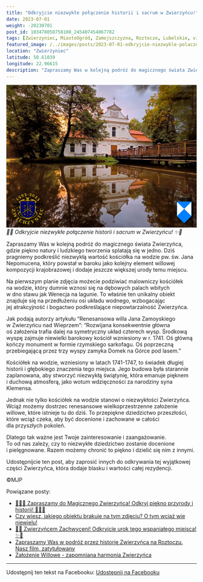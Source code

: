 ```yaml
---
title: "Odkryjcie niezwykłe połączenie historii i sacrum w Zwierzyńcu!"
date: 2023-07-01
weight: -20230701
post_id: 103478058758108_245407454867782
tags: [Zwierzyniec, MiastoOgród, Zamojszczyzna, Roztocze, Lubelskie, villarestituta, turystyka, dziedzictwo, zabytki, krajobrazy, TajemnicePrzeszłości, PodróżeWczasie, MagiczneMiejsce]
featured_image: /../images/posts/2023-07-01-odkryjcie-niezwykle-polaczenie-historii-i-sacrum.jpg
location: "Zwierzyniec"
latitude: 50.61039
longitude: 22.96615
description: "Zapraszamy Was w kolejną podróż do magicznego świata Zwierzyńca, gdzie piękno natury i ludzkiego tworzenia splatają się w jedno. Dziś pragniemy podkre..."
---
```


![🌟✨ Odkryjcie niezwykłe połączenie historii i sacrum w Zwierzyńcu! ✨🌟](/images/posts/2023-07-01-odkryjcie-niezwykle-polaczenie-historii-i-sacrum.jpg)
*🌟✨ Odkryjcie niezwykłe połączenie historii i sacrum w Zwierzyńcu! ✨🌟*

Zapraszamy Was w kolejną podróż do magicznego świata Zwierzyńca, gdzie piękno natury i ludzkiego tworzenia splatają się w jedno. Dziś pragniemy podkreślić niezwykłą wartość kościółka na wodzie pw. św. Jana Nepomucena, który powstał w baroku jako kolejny element willowej kompozycji krajobrazowej i dodaje jeszcze większej urody temu miejscu.

Na pierwszym planie zdjęcia możecie podziwiać malowniczy kościółek na wodzie, który dumnie wznosi się na dębowych palach wbitych w dno stawu jak Wenecja na lagunie. To właśnie ten unikalny obiekt znajduje się na przedłużeniu osi układu wodnego, wzbogacając jej atrakcyjność i bogactwo podkreślające niepowtarzalność Zwierzyńca.

Jak podają autorzy artykułu “Renesansowa willa Jana Zamoyskiego w Zwierzyńcu nad Wieprzem”:
“Rozwijana konsekwentnie główna oś założenia trafia dalej na symetryczny układ czterech wysp. Środkową wyspę zajmuje niewielki barokowy kościół wzniesiony w r. 1741. Oś główną kończy monument w formie rzymskiego sarkofagu. Oś poprzeczną przebiegającą przez trzy wyspy zamyka Domek na Górce pod lasem.”

Kościółek na wodzie, wzniesiony w latach 1741-1747, to świadek długiej historii i głębokiego znaczenia tego miejsca. Jego budowa była starannie zaplanowana, aby stworzyć niezwykłą świątynię, która emanuje pięknem i duchową atmosferą, jako wotum wdzięczności za narodziny syna Klemensa.

Jednak nie tylko kościółek na wodzie stanowi o niezwykłości Zwierzyńca. Wciąż możemy dostrzec renesansowe wielkoprzestrzenne założenie willowe, które istnieje tu do dziś. To przepiękne dziedzictwo przeszłości, które wciąż czeka, aby być docenione i zachowane w całości dla przyszłych pokoleń.

Dlatego tak ważne jest Twoje zainteresowanie i zaangażowanie. To od nas zależy, czy to niezwykłe dziedzictwo zostanie docenione i pielęgnowane. Razem możemy chronić to piękno i dzielić się nim z innymi.

Udostępnijcie ten post, aby zaprosić innych do odkrywania tej wyjątkowej części Zwierzyńca, która dodaje blasku i wartości całej rezydencji.



©MJP

Powiązane posty:
- [🌳🏰🦌 Zapraszamy do Magicznego Zwierzyńca! Odkryj piękno przyrody i historii! 🌳🏰🦌](/posts/-Zapraszamy-do-Magicznego-Zwierzynca-Odkryj-piekno-przyrody)
- [Czy wiesz, jakiego obiektu brakuje na tym zdjęciu? O tym wciąż wie niewielu!](/posts/Czy-wiesz-jakiego-obiektu-brakuje-na-tym-zdjeciu-O-tym)
- [🌟✨ Zwierzyńcem Zachwyceni! Odkryjcie urok tego wspaniałego miejsca! ✨🌟](/posts/-Zwierzyncem-Zachwyceni-Odkryjcie-urok-tego-wspanialego)
- [Zapraszamy Was w podróż przez historię Zwierzyńca na Roztoczu. Nasz film, zatytułowany ](/posts/Zapraszamy-Was-w-podroz-przez-historie-Zwierzynca)
- [Założenie Willowe - zapomniana harmonia Zwierzyńca](/posts/Zalozenie-Willowe-zapomniana-harmonia-Zwierzynca)


---

Udostępnij ten tekst na Facebooku:
[Udostępnij na Facebooku](https://www.facebook.com/sharer/sharer.php?u=https://stowarzyszeniewachniewskiej.pl/posts/-Odkryjcie-niezwykle-polaczenie-historii-i-sacrum)

<script type="application/ld+json">
{
  "@context": "https://schema.org",
  "@type": "BlogPosting",
  "headline": "Odkryjcie niezwykłe połączenie historii i sacrum w Zwierzyńcu!",
  "datePublished": "2023-07-01",
  "dateModified": "2023-07-01",
  "author": {
    "@type": "Person",
    "name": "Michał Jan Patyk"
  },
  "publisher": {
    "@type": "Organization",
    "name": "Stowarzyszenie im. Aleksandry Wachniewskiej",
    "logo": {
      "@type": "ImageObject",
      "url": "https://stowarzyszeniewachniewskiej.pl/images/logo/logo.svg"
    }
  },
  "mainEntityOfPage": {
    "@type": "WebPage",
    "@id": "https://stowarzyszeniewachniewskiej.pl/posts/odkryjcie-niezwykle-polaczenie-historii-i-sacrum"
  },
  "image": {
    "@type": "ImageObject",
    "url": "https://stowarzyszeniewachniewskiej.pl//images/posts/2023-07-01-odkryjcie-niezwykle-polaczenie-historii-i-sacrum.jpg"
  },
  "articleSection": "Dziedzictwo Kulturowe i Zabytki",
  "keywords": "[Zwierzyniec, MiastoOgród, Zamojszczyzna, Roztocze, Lubelskie, villarestituta, turystyka, dziedzictwo, zabytki, krajobrazy, TajemnicePrzeszłości, PodróżeWczasie, MagiczneMiejsce]",
  "wordCount": 275,
  "articleBody": "Zapraszamy Was w kolejną podróż do magicznego świata Zwierzyńca, gdzie piękno natury i ludzkiego tworzenia splatają się w jedno. Dziś pragniemy podkreślić niezwykłą wartość kościółka na wodzie pw. św. Jana Nepomucena, który powstał w baroku jako kolejny element willowej kompozycji krajobrazowej i dodaje jeszcze większej urody temu miejscu.\n\nNa pierwszym planie zdjęcia możecie podziwiać malowniczy kościółek na wodzie, który dumnie wznosi się na dębowych palach wbitych w dno stawu jak Wenecja na lagunie. To właśnie ten unikalny obiekt znajduje się na przedłużeniu osi układu wodnego, wzbogacając jej atrakcyjność i bogactwo podkreślające niepowtarzalność Zwierzyńca.\n\nJak podają autorzy artykułu “Renesansowa willa Jana Zamoyskiego w Zwierzyńcu nad Wieprzem”:\n“Rozwijana konsekwentnie główna oś założenia trafia dalej na symetryczny układ czterech wysp. Środkową wyspę zajmuje niewielki barokowy kościół wzniesiony w r. 1741. Oś główną kończy monument w formie rzymskiego sarkofagu. Oś poprzeczną przebiegającą przez trzy wyspy zamyka Domek na Górce pod lasem.”\n\nKościółek na wodzie, wzniesiony w latach 1741-1747, to świadek długiej historii i głębokiego znaczenia tego miejsca. Jego budowa była starannie zaplanowana, aby stworzyć niezwykłą świątynię, która emanuje pięknem i duchową atmosferą, jako wotum wdzięczności za narodziny syna Klemensa.\n\nJednak nie tylko kościółek na wodzie stanowi o niezwykłości Zwierzyńca. Wciąż możemy dostrzec renesansowe wielkoprzestrzenne założenie willowe, które istnieje tu do dziś. To przepiękne dziedzictwo przeszłości, które wciąż czeka, aby być docenione i zachowane w całości dla przyszłych pokoleń.\n\nDlatego tak ważne jest Twoje zainteresowanie i zaangażowanie. To od nas zależy, czy to niezwykłe dziedzictwo zostanie docenione i pielęgnowane. Razem możemy chronić to piękno i dzielić się nim z innymi.\n\nUdostępnijcie ten post, aby zaprosić innych do odkrywania tej wyjątkowej części Zwierzyńca, która dodaje blasku i wartości całej rezydencji.\n\n\n\n©MJP",
  "description": "Zapraszamy Was w kolejną podróż do magicznego świata Zwierzyńca, gdzie piękno natury i ludzkiego tworzenia splatają się w jedno. Dziś pragniemy podkre...",
  "copyrightHolder": {
    "@type": "Person",
    "name": "Michał Jan Patyk"
  }
}
</script>
<script type="application/ld+json">
{
  "@context": "https://schema.org",
  "@type": "BreadcrumbList",
  "itemListElement": [
    {
      "@type": "ListItem",
      "position": 1,
      "name": "Home",
      "item": "https://stowarzyszeniewachniewskiej.pl"
    },
    {
      "@type": "ListItem",
      "position": 2,
      "name": "posts",
      "item": "https://stowarzyszeniewachniewskiej.pl/posts"
    },
    {
      "@type": "ListItem",
      "position": 3,
      "name": "Odkryjcie niezwykłe połączenie historii i sacrum w Zwierzyńcu!",
      "item": "https://stowarzyszeniewachniewskiej.pl/posts/odkryjcie-niezwykle-polaczenie-historii-i-sacrum"
    }
  ]
}
</script>
